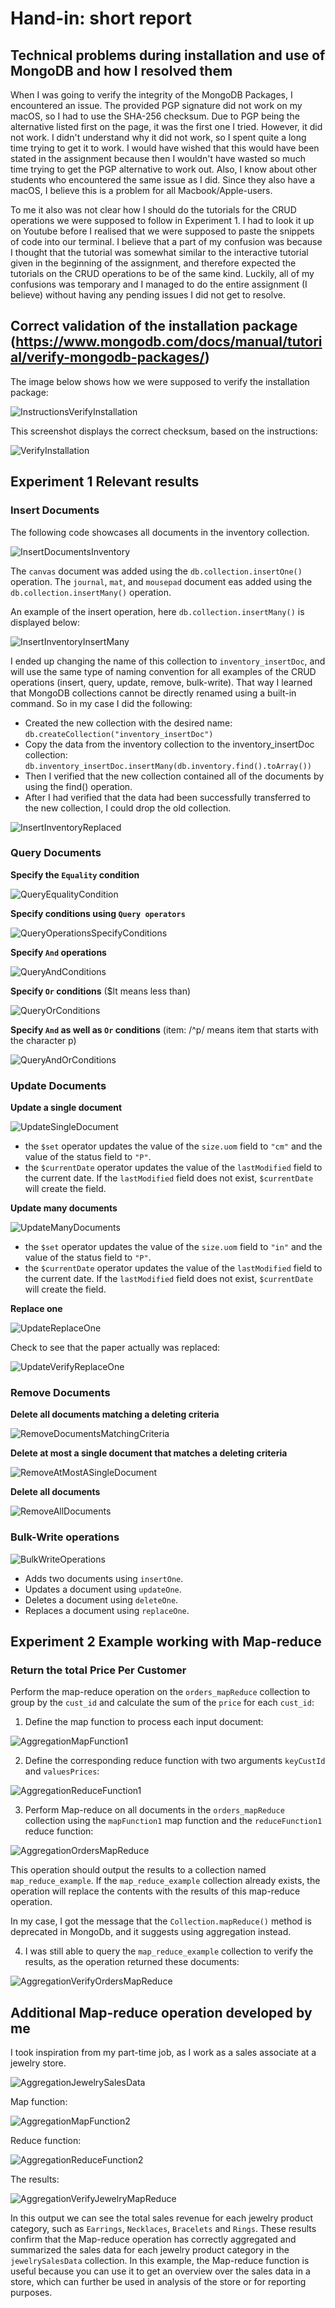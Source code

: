 # Hand-in: short report

## Technical problems during installation and use of MongoDB and how I resolved them

When I was going to verify the integrity of the MongoDB Packages, I encountered an issue. The provided PGP signature did not work on my macOS, so I had to use the SHA-256 checksum. Due to PGP being the alternative listed first on the page, it was the first one I tried. However, it did not work. I didn't understand why it did not work, so I spent quite a long time trying to get it to work. I would have wished that this would have been stated in the assignment because then I wouldn't have wasted so much time trying to get the PGP alternative to work out. Also, I know about other students who encountered the same issue as I did. Since they also have a macOS, I believe this is a problem for all Macbook/Apple-users.

To me it also was not clear how I should do the tutorials for the CRUD operations we were supposed to follow in Experiment 1. I had to look it up on Youtube before I realised that we were supposed to paste the snippets of code into our terminal. I believe that a part of my confusion was because I thought that the tutorial was somewhat similar to the interactive tutorial given in the beginning of the assignment, and therefore expected the tutorials on the CRUD operations to be of the same kind. Luckily, all of my confusions was temporary and I managed to do the entire assignment (I believe) without having any pending issues I did not get to resolve.

## Correct validation of the installation package (https://www.mongodb.com/docs/manual/tutorial/verify-mongodb-packages/)

The image below shows how we were supposed to verify the installation package:

![InstructionsVerifyInstallation](Installation:%20MongoDB%20Database%20images/InstructionsVerifyInstallation.png)

This screenshot displays the correct checksum, based on the instructions:

![VerifyInstallation](Installation:%20MongoDB%20Database%20images/VerifyInstallation.png)


## Experiment 1 Relevant results

### Insert Documents

The following code showcases all documents in the inventory collection.

![InsertDocumentsInventory](Experiment%201:%20CRUD%20images/InsertDocumentsInventory.png)

The `canvas` document was added using the `db.collection.insertOne()` operation.
The `journal`, `mat`, and `mousepad` document eas added using the `db.collection.insertMany()` operation.

An example of the insert operation, here `db.collection.insertMany()` is displayed below:

![InsertInventoryInsertMany](Experiment%201:%20CRUD%20images/InsertInventoryInsertMany.png)

I ended up changing the name of this collection to `inventory_insertDoc`, and will use the same type of naming convention for all examples of the CRUD operations (insert, query, update, remove, bulk-write). That way I learned that MongoDB collections cannot be directly renamed using a built-in command. So in my case I did the following:

- Created the new collection with the desired name: `db.createCollection("inventory_insertDoc")`
- Copy the data from the inventory collection to the inventory_insertDoc collection: `db.inventory_insertDoc.insertMany(db.inventory.find().toArray())`
- Then I verified that the new collection contained all of the documents by using the find() operation.
- After I had verified that the data had been successfully transferred to the new collection, I could drop the old collection.

![InsertInventoryReplaced](Experiment%201:%20CRUD%20images/InsertInventoryReplaced.png)

### Query Documents

**Specify the `Equality` condition**

![QueryEqualityCondition](Experiment%201:%20CRUD%20images/QueryEqualityCondition.png)

**Specify conditions using `Query operators`**

![QueryOperationsSpecifyConditions](Experiment%201:%20CRUD%20images/QueryOperationsSpecifyConditions.png)

**Specify `And` operations**

![QueryAndConditions](Experiment%201:%20CRUD%20images/QueryAndConditions.png)

**Specify `Or` conditions**
($lt means less than)

![QueryOrConditions](Experiment%201:%20CRUD%20images/QueryOrConditions.png)

**Specify `And` as well as `Or` conditions**
(item: /^p/ means item that starts with the character p)

![QueryAndOrConditions](Experiment%201:%20CRUD%20images/QueryAndOrConditions.png)

### Update Documents

**Update a single document**

![UpdateSingleDocument](Experiment%201:%20CRUD%20images/UpdateSingleDocument.png)

- the `$set` operator updates the value of the `size.uom` field to `"cm"` and the value of the status field to `"P"`.
- the `$currentDate` operator updates the value of the `lastModified` field to the current date. If the `lastModified` field does not exist, `$currentDate` will create the field.

**Update many documents**

![UpdateManyDocuments](Experiment%201:%20CRUD%20images/UpdateManyDocuments.png)

- the `$set` operator updates the value of the `size.uom` field to `"in"` and the value of the status field to `"P"`.
- the `$currentDate` operator updates the value of the `lastModified` field to the current date. If the `lastModified` field does not exist, `$currentDate` will create the field.

**Replace one**

![UpdateReplaceOne](Experiment%201:%20CRUD%20images/UpdateReplaceOne.png)

Check to see that the paper actually was replaced:

![UpdateVerifyReplaceOne](Experiment%201:%20CRUD%20images/UpdateVerifyReplaceOne.png)

### Remove Documents

**Delete all documents matching a deleting criteria**

![RemoveDocumentsMatchingCriteria](Experiment%201:%20CRUD%20images/RemoveDocumentsMatchingCriteria.png)

**Delete at most a single document that matches a deleting criteria**

![RemoveAtMostASingleDocument](Experiment%201:%20CRUD%20images/RemoveAtMostASingleDocument.png)

**Delete all documents**

![RemoveAllDocuments](Experiment%201:%20CRUD%20images/RemoveAllDocuments.png)

### Bulk-Write operations

![BulkWriteOperations](Experiment%201:%20CRUD%20images/BulkWriteOperations.png)

- Adds two documents using `insertOne`.
- Updates a document using `updateOne`.
- Deletes a document using `deleteOne`.
- Replaces a document using `replaceOne`.

## Experiment 2 Example working with Map-reduce

### Return the total Price Per Customer

Perform the map-reduce operation on the `orders_mapReduce` collection to group by the `cust_id` and calculate the sum of the `price` for each `cust_id`:

1. Define the map function to process each input document:

![AggregationMapFunction1](Experiment%202:%20Aggregation%20images/AggregationMapFunction1.png)

2. Define the corresponding reduce function with two arguments `keyCustId` and `valuesPrices`:

![AggregationReduceFunction1](Experiment%202:%20Aggregation%20images/AggregationMapFunction1.png)

3. Perform Map-reduce on all documents in the `orders_mapReduce` collection using the `mapFunction1` map function and the `reduceFunction1` reduce function:

![AggregationOrdersMapReduce](Experiment%202:%20Aggregation%20images/AggregationOrdersMapReduce.png)

This operation should output the results to a collection named `map_reduce_example`. If the `map_reduce_example` collection already exists, the operation will replace the contents with the results of this map-reduce operation.

In my case, I got the message that the `Collection.mapReduce()` method is deprecated in MongoDb, and it suggests using aggregation instead.

4. I was still able to query the `map_reduce_example` collection to verify the results, as the operation returned these documents: 

![AggregationVerifyOrdersMapReduce](Experiment%202:%20Aggregation%20images/AggregationVerifyOrdersMapReduce.png)

## Additional Map-reduce operation developed by me

I took inspiration from my part-time job, as I work as a sales associate at a jewelry store. 

![AggregationJewelrySalesData](Experiment%202:%20Aggregation%20images/AggregationJewelrySalesData.png)

Map function:

![AggregationMapFunction2](Experiment%202:%20Aggregation%20images/AggregationMapFunction2.png)

Reduce function:

![AggregationReduceFunction2](Experiment%202:%20Aggregation%20images/AggregationReduceFunction2.png)

The results:

![AggregationVerifyJewelryMapReduce](Experiment%202:%20Aggregation%20images/AggregationVerifyJewelryMapReduce.png)

In this output we can see the total sales revenue for each jewelry product category, such as `Earrings`, `Necklaces`, `Bracelets` and `Rings`. These results confirm that the Map-reduce operation has correctly aggregated and summarized the sales data for each jewelry product category in the `jewelrySalesData` collection. In this example, the Map-reduce function is useful because you can use it to get an overview over the sales data in a store, which can further be used in analysis of the store or for reporting purposes.



